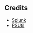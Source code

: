 

## Credits

- <a href="https://www.splunk.com/">Splunk</a>
- <a href="https://pypi.org/project/psutil/">PSUtil</a>




